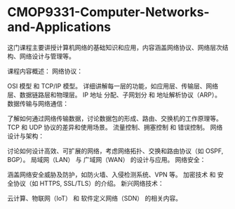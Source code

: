 # CMOP9331-Computer-Networks-and-Applications
这门课程主要讲授计算机网络的基础知识和应用，内容涵盖网络协议、网络层次结构、网络设计与管理等。

课程内容概述：
网络协议：

OSI 模型 和 TCP/IP 模型。
详细讲解每一层的功能，如应用层、传输层、网络层、数据链路层和物理层。
IP 地址 分配、子网划分 和 地址解析协议（ARP）。
数据传输与网络通信：

了解如何通过网络传输数据，讨论数据包的形成、路由、交换机的工作原理等。
TCP 和 UDP 协议的差异和使用场景。
流量控制、拥塞控制 和 错误控制。
网络设计与架构：

讨论如何设计高效、可扩展的网络，考虑网络拓扑、交换和路由协议（如 OSPF, BGP）。
局域网（LAN） 与 广域网（WAN） 的设计与应用。
网络安全：

涵盖网络安全威胁及防护，如防火墙、入侵检测系统、VPN 等。
加密技术 和 安全协议（如 HTTPS, SSL/TLS）的介绍。
新兴网络技术：

云计算、物联网（IoT） 和 软件定义网络（SDN） 的相关内容。
